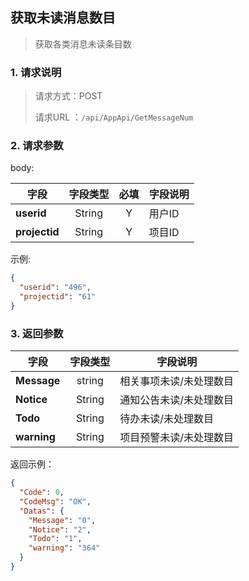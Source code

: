 ## 获取未读消息数目

> 获取各类消息未读条目数

### 1. 请求说明

> 请求方式：POST
>
> 请求URL ：`/api/AppApi/GetMessageNum`

### 2. 请求参数

body:

| 字段          | 字段类型 | 必填 | 字段说明 |
| ------------- | :------: | :--: | -------- |
| **userid**    |  String  |  Y   | 用户ID   |
| **projectid** |  String  |  Y   | 项目ID   |

示例:

```json
{
  "userid": "496",
  "projectid": "61"
}
```

### 3. 返回参数

| 字段        | 字段类型 | 字段说明                |
| ----------- | :------: | ----------------------- |
| **Message** |  string  | 相关事项未读/未处理数目 |
| **Notice**  |  String  | 通知公告未读/未处理数目 |
| **Todo**    |  String  | 待办未读/未处理数目     |
| **warning** |  String  | 项目预警未读/未处理数目 |

返回示例：

```json
{
  "Code": 0,
  "CodeMsg": "OK",
  "Datas": {
    "Message": "0",
    "Notice": "2",
    "Todo": "1",
    "warning": "364"
  }
}
```

